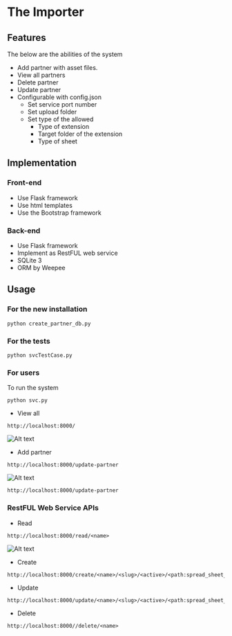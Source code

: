 # The Importer
## Features
The below are the abilities of the system

* Add partner with asset files.
* View all partners
* Delete partner
* Update partner
* Configurable with config.json
  * Set service port number
  * Set upload folder
  * Set type of the allowed
    * Type of extension
    * Target folder of the extension
    * Type of sheet

## Implementation

### Front-end
* Use Flask framework
* Use html templates
* Use the Bootstrap framework

### Back-end
* Use Flask framework
* Implement as RestFUL web service
* SQLite 3
* ORM by Weepee

## Usage
### For the new installation
```
python create_partner_db.py
```
### For the tests
```
python svcTestCase.py
```

### For users
To run the system
```
python svc.py
```

* View all

```
http://localhost:8000/
```
![Alt text](https://github.com/samat/JustShared/blob/master/Importer/demo/view.png "Optional Title")

* Add partner
```
http://localhost:8000/update-partner
```
![Alt text](https://github.com/samat/JustShared/blob/master/Importer/demo/create.png "Optional Title")

```
http://localhost:8000/update-partner
```

### RestFUL Web Service APIs
* Read
```
http://localhost:8000/read/<name>
```
![Alt text](https://github.com/samat/JustShared/blob/master/Importer/demo/svc-read.png "Optional Title")

* Create
```
http://localhost:8000/create/<name>/<slug>/<active>/<path:spread_sheet_path>/<path:image_path>
```

* Update
```
http://localhost:8000/update/<name>/<slug>/<active>/<path:spread_sheet_path>/<path:image_path>
```

* Delete
```
http://localhost:8000//delete/<name>
```


